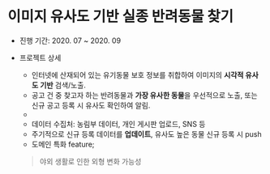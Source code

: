 # 이미지 유사도 기반 실종 반려동물 찾기

- 진행 기간: 2020. 07 ~ 2020. 09

- 프로젝트 상세
  - 인터넷에 산재되어 있는 유기동물 보호 정보를 취합하여 이미지의 <b>시각적 유사도 기반</b> 검색/노출.
  - 공고 건 중 찾고자 하는 반려동물과 <b>가장 유사한 동물</b>을 우선적으로 노출, 또는 신규 공고 등록 시 유사도 확인하여 알림.
  - 
  - 데이터 수집처: 농림부 데이터, 개인 게시판 업로드, SNS 등
  - 주기적으로 신규 등록 데이터를 <b>업데이트</b>, 유사도 높은 동물 신규 등록 시 push
  - 도메인 특화 feature;
  > 야외 생활로 인한 외형 변화 가능성
